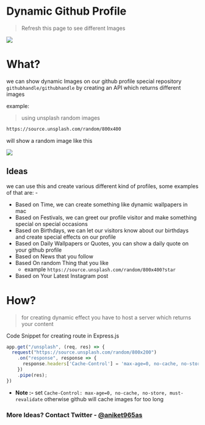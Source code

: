 # Dynamic Github Profile
> Refresh this page to see different Images

![](https://bingimages.herokuapp.com/unsplash1)

# What?
we can  show dynamic Images on our github profile special repository ```githubhandle/githubhandle```
by creating an API which returns different images

example: 
> using unsplash random images
```md
https://source.unsplash.com/random/800x400
``` 
will show a random image like this

![](https://bingimages.herokuapp.com/unsplash2)

## Ideas
we can use this and create various different kind of profiles, some examples of that are: -
- Based on Time, we can create something like dynamic wallpapers in mac
- Based on Festivals, we can greet our profile visitor and make something special on special occasions
- Based on Birthdays, we can let our visitors know about our birthdays and create special effects on our profile
- Based on Daily Wallpapers or Quotes, you can show a daily quote on your github profile
- Based on News that you follow
- Based On random Thing that you like 
    - example ```https://source.unsplash.com/random/800x400?star ```
- Based on Your Latest Instagram post
# How? 
> for creating dynamic effect you have to host a server which returns your content

Code Snippet for creating route in Express.js
```js
app.get("/unsplash", (req, res) => {
  request("https://source.unsplash.com/random/800x200")
    .on("response", response => {
      response.headers['Cache-Control'] = 'max-age=0, no-cache, no-store, must-revalidate'
    })
    .pipe(res);
})
```
- **Note :-** set ```Cache-Control: max-age=0, no-cache, no-store, must-revalidate``` otherwise github will cache images for too long

### More Ideas? Contact Twitter - [@aniket965as](https://twitter.com/aniket965as)

